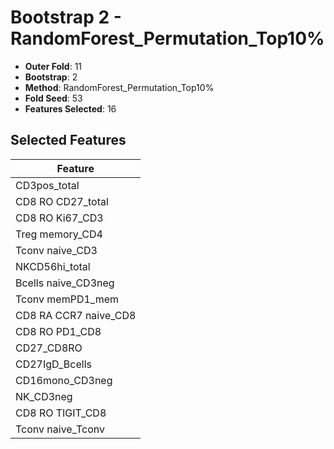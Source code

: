 # Bootstrap 2 - RandomForest_Permutation_Top10%

- **Outer Fold**: 11
- **Bootstrap**: 2
- **Method**: RandomForest_Permutation_Top10%
- **Fold Seed**: 53
- **Features Selected**: 16

## Selected Features

| Feature |
|---------|
| CD3pos_total |
| CD8 RO CD27_total |
| CD8  RO Ki67_CD3 |
| Treg memory_CD4 |
| Tconv naive_CD3 |
| NKCD56hi_total |
| Bcells naive_CD3neg |
| Tconv memPD1_mem |
| CD8 RA CCR7 naive_CD8 |
| CD8 RO PD1_CD8 |
| CD27_CD8RO |
| CD27IgD_Bcells |
| CD16mono_CD3neg |
| NK_CD3neg |
| CD8 RO TIGIT_CD8 |
| Tconv naive_Tconv |
